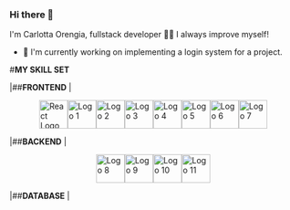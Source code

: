 ### Hi there 👋

I'm Carlotta Orengia, fullstack developer 👩‍💻 I always improve myself!

- 🔭 I'm currently working on implementing a login system for a project.

 #**MY SKILL SET** 

|##**FRONTEND**    |

<div class="grid-container" style="display: flex; justify-content: center; flex-wrap: wrap;">
 <div class="grid-item">  <img src="(https://cdn-icons-png.flaticon.com/512/919/919826.png" alt="React Logo" width="50" height="50")/> </div>
 <div class="grid-item"> <img src="https://upload.wikimedia.org/wikipedia/commons/thumb/6/61/HTML5_logo_and_wordmark.svg/512px-HTML5_logo_and_wordmark.svg.png"alt="Logo 1"width="50" height="50" /></div>
 <div class="grid-item"> <img src="https://upload.wikimedia.org/wikipedia/commons/thumb/b/b2/Bootstrap_logo.svg/2560px-Bootstrap_logo.svg.png"alt="Logo 2"width="50" height="50" /></div>
 <div class="grid-item"> <img src="https://upload.wikimedia.org/wikipedia/commons/thumb/6/6a/JavaScript-logo.png/768px-JavaScript-logo.png"alt="Logo 3"width="50" height="50" /></div>
 <div class="grid-item"><img src="https://upload.wikimedia.org/wikipedia/commons/thumb/4/4c/Typescript_logo_2020.svg/2048px-Typescript_logo_2020.svg.png"alt="Logo 4"width="50" height="50" /></div>
 <div class="grid-item"><img src="https://upload.wikimedia.org/wikipedia/commons/thumb/6/61/HTML5_logo_and_wordmark.svg/512px-HTML5_logo_and_wordmark.svg.png"alt="Logo 5"width="50" height="50" /></div>
 <div class="grid-item"><img src="(https://upload.wikimedia.org/wikipedia/commons/thumb/b/b2/Bootstrap_logo.svg/2560px-Bootstrap_logo.svg.png"alt="Logo 6" width="50" height="50" /></div>
 <div class="grid-item"><img src="(https://upload.wikimedia.org/wikipedia/commons/thumb/c/cf/Angular_full_color_logo.svg/800px-Angular_full_color_logo.svg.png"alt="Logo 7" width="50" height="50" /></div>
</div>


|##**BACKEND**   |

 <div class="grid-containers" style="display: flex; justify-content: center; flex-wrap: wrap;">
 <div class="grid-item"><img src="https://upload.wikimedia.org/wikipedia/commons/thumb/6/61/HTML5_logo_and_wordmark.svg/512px-HTML5_logo_and_wordmark.svg.png"alt="Logo 8" width="50" height="50" /></div>
 <div class="grid-item"><img src="https://miro.medium.com/v2/resize:fit:1100/format:webp/1*v2vdfKqD4MtmTSgNP0o5cg.png"alt="Logo 9"width="50" height="50" /></div>
 <div class="grid-item"><img src="https://cdn.icon-icons.com/icons2/2389/PNG/512/flask_logo_icon_145276.png"alt="Logo 10" width="50" height="50" /></div>
 <div class="grid-item"><img src="https://images.ctfassets.net/mrop88jh71hl/55rrbZfwMaURHZKAUc5oOW/9e5fe805eb03135b82e962e92169ce6d/python-programming-language.png"alt="Logo 11" width="50" height="50" /></div>
</div>


|##**DATABASE**  |

<div class="grid-containerz" style="display: flex; justify-content: center; flex-wrap: wrap;">
 <div class="grid-item"<img src="https://assets-global.website-files.com/65141f14d70bcfacd794fa3c/651d90b0c6ed49fdcad29c85_MySQL-Logo.png"alt="Logo 8" width="50" height="50" /></div>
 <div class="grid-item"<img src="https://miro.medium.com/v2/resize:fit:512/1*doAg1_fMQKWFoub-6gwUiQ.png"alt="Logo 9" width="50" height="50"/></div>
 <div class="grid-item"<img src="https://p1.hiclipart.com/preview/972/367/760/sql-server-logo-database-database-design-relational-database-microsoft-sql-server-sql-injection-table-backend-database-png-clipart.jpg"alt="Logo 6"width="50" height="50" /></div>
 </div>
